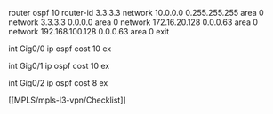 router ospf 10
router-id 3.3.3.3
network 10.0.0.0 0.255.255.255 area 0
network 3.3.3.3 0.0.0.0 area 0
network 172.16.20.128 0.0.0.63 area 0
network 192.168.100.128 0.0.0.63 area 0
exit

int Gig0/0
ip ospf cost 10
ex

int Gig0/1
ip ospf cost 10
ex

int Gig0/2
ip ospf cost 8
ex

[[MPLS/mpls-l3-vpn/Checklist]]